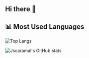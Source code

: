## Hi there 👋

<!--
**Jscaramal/Jscaramal** is a ✨ _special_ ✨ repository because its `README.md` (this file) appears on your GitHub profile.

Here are some ideas to get you started:

- 🔭 I’m currently working on ...
- 🌱 I’m currently learning ...
- 👯 I’m looking to collaborate on ...
- 🤔 I’m looking for help with ...
- 💬 Ask me about ...
- 📫 How to reach me: ...
- 😄 Pronouns: ...
- ⚡ Fun fact: ...
-->

## 📊 Most Used Languages

![Top Langs](https://github-readme-stats.vercel.app/api/top-langs/?username=Jscaramal&layout=compact&theme=bear)

![Jscaramal's GitHub stats](https://github-readme-stats.vercel.app/api?username=Jscaramal&show_icons=true&theme=bear)
